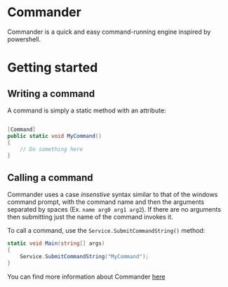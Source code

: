 # Commander

Commander is a quick and easy command-running engine inspired by powershell. 

# Getting started

## Writing a command

A command is simply a static method with an attribute:

```C#

[Command]
public static void MyCommand()
{
    // Do something here
}

```

## Calling a command
Commander uses a case *insenstive* syntax similar to that of the windows command prompt, with the command name and then the arguments separated by spaces 
(Ex. `name arg0 arg1 arg2`). If there are no arguments then submitting just the name of the command invokes it.

To call a command, use the `Service.SubmitCommandString()` method:

```C#
static void Main(string[] args)
{
    Service.SubmitCommandString("MyCommand");
}
```

You can find more information about Commander [here](https://github.com/Redninja106/Commander/wiki)
